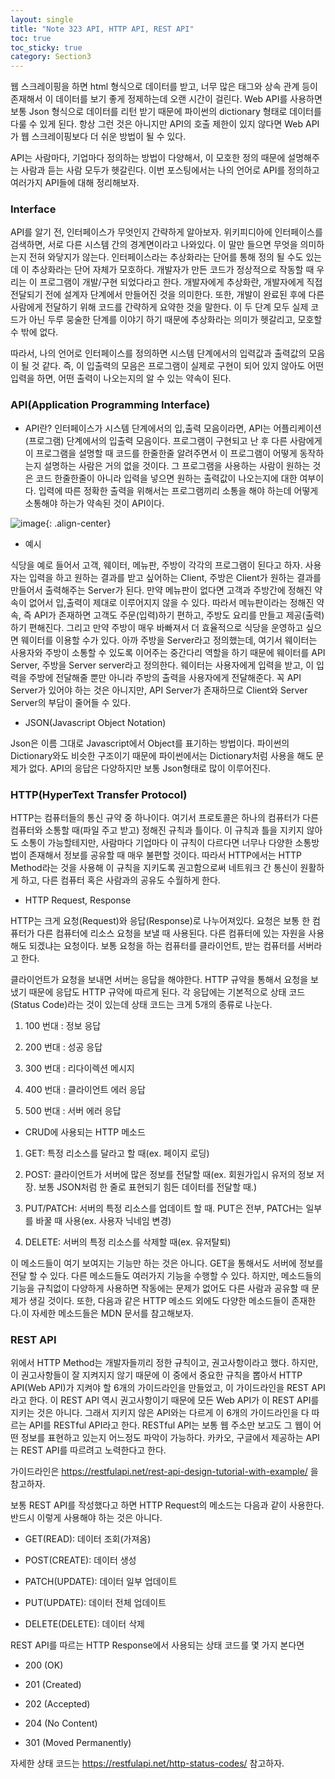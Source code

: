 ```yaml
---
layout: single
title: "Note 323 API, HTTP API, REST API"
toc: true
toc_sticky: true
category: Section3
---
```


웹 스크레이핑을 하면 html 형식으로 데이터를 받고, 너무 많은 태그와 상속 관계 등이 존재해서 이 데이터를 보기 좋게 정제하는데 오랜 시간이 걸린다.
Web API를 사용하면 보통 Json 형식으로 데이터를 리턴 받기 때문에 파이썬의 dictionary 형태로 데이터를 다룰 수 있게 된다.
항상 그런 것은 아니지만 API의 호출 제한이 있지 않다면 Web API가 웹 스크레이핑보다 더 쉬운 방법이 될 수 있다.

API는 사람마다, 기업마다 정의하는 방법이 다양해서, 이 모호한 정의 때문에 설명해주는 사람과 듣는 사람 모두가 헷갈린다. 
이번 포스팅에서는 나의 언어로 API를 정의하고 여러가지 API들에 대해 정리해보자.

### Interface
API를 알기 전, 인터페이스가 무엇인지 간략하게 알아보자. 위키피디아에 인터페이스를 검색하면, 서로 다른 시스템 간의 경계면이라고 나와있다. 이 말만 들으면 무엇을 의미하는지
전혀 와닿지가 않는다. 인터페이스라는 추상화라는 단어를 통해 정의 될 수도 있는데 이 추상화라는 단어 자체가 모호하다. 개발자가 만든 코드가 정상적으로 작동할 때 우리는 이 프로그램이
개발/구현 되었다라고 한다. 개발자에게 추상화란, 개발자에게 직접 전달되기 전에 설계자 단계에서 만들어진 것을 의미한다. 또한, 개발이 완료된 후에 다른 사람에게 전달하기 위해 코드를
간략하게 요약한 것을 말한다. 이 두 단계 모두 실제 코드가 아닌 두루 뭉술한 단계를 이야기 하기 때문에 추상화라는 의미가 헷갈리고, 모호할 수 밖에 없다. 

따라서, 나의 언어로 인터페이스를 정의하면 시스템 단계에서의 입력값과 출력값의 모음이 될 것 같다. 즉, 이 입출력의 모음은 프로그램이 
실제로 구현이 되어 있지 않아도 어떤 입력을 하면, 어떤 출력이 나오는지의 알 수 있는 약속이 된다.

### API(Application Programming Interface)

- API란?
인터페이스가 시스템 단계에서의 입,출력 모음이라면, API는 어플리케이션(프로그램) 단계에서의 입출력 모음이다. 프로그램이 구현되고 난 후 다른 사람에게 이 프로그램을 설명할 때
코드를 한줄한줄 알려주면서 이 프로그램이 어떻게 동작하는지 설명하는 사람은 거의 없을 것이다. 그 프로그램을 사용하는 사람이 원하는 것은 코드 한줄한줄이 아니라 입력을 넣으면
원하는 출력값이 나오는지에 대한 여부이다. 입력에 따른 정확한 출력을 위해서는 프로그램끼리 소통을 해야 하는데 어떻게 소통해야 하는가 약속된 것이 API이다. 

![image](https://user-images.githubusercontent.com/97672187/161874342-6fe9e3a5-e949-4377-a026-84a351ba62e3.png){: .align-center}

- 예시

식당을 예로 들어서 고객, 웨이터, 메뉴판, 주방이 각각의 프로그램이 된다고 하자. 사용자는 입력을 하고 원하는 결과를 받고 싶어하는 Client, 주방은 Client가 원하는 결과를 만들어서
출력해주는 Server가 된다. 만약 메뉴판이 없다면 고객과 주방간에 정해진 약속이 없어서 입,출력이 제대로 이루어지지 않을 수 있다. 따라서 메뉴판이라는 정해진 약속, 즉 API가 존재하면
고객도 주문(입력)하기 편하고, 주방도 요리를 만들고 제공(출력)하기 편해진다. 그리고 만약 주방이 매우 바빠져서 더 효율적으로 식당을 운영하고 싶으면 웨이터를 이용할 수가 있다.
아까 주방을 Server라고 정의했는데, 여기서 웨이터는 사용자와 주방이 소통할 수 있도록 이어주는 중간다리 역할을 하기 때문에 웨이터를 API Server, 주방을 Server server라고 정의한다.
웨이터는 사용자에게 입력을 받고, 이 입력을 주방에 전달해줄 뿐만 아니라 주방의 출력을 사용자에게 전달해준다. 꼭 API Server가 있어야 하는 것은 아니지만, API Server가 존재하므로
Client와 Server Server의 부담이 줄어들 수 있다.

- JSON(Javascript Object Notation)

Json은 이름 그대로 Javascript에서 Object를 표기하는 방법이다. 파이썬의 Dictionary와도 비슷한 구조이기 때문에 파이썬에서는 Dictionary처럼 사용을 해도 문제가 없다.
API의 응답은 다양하지만 보통 Json형태로 많이 이루어진다.


### HTTP(HyperText Transfer Protocol)
HTTP는 컴퓨터들의 통신 규약 중 하나이다. 여기서 프로토콜은 하나의 컴퓨터가 다른 컴퓨터와 소통할 때(파일 주고 받고) 정해진 규칙과 틀이다. 이 규칙과 틀을 지키지 않아도
소통이 가능할테지만, 사람마다 기업마다 이 규칙이 다르다면 너무나 다양한 소통방법이 존재해서 정보를 공유할 때 매우 불편할 것이다. 따라서 HTTP에서는 HTTP Method라는 것을
사용해 이 규칙을 지키도록 권고함으로써 네트워크 간 통신이 원활하게 하고, 다른 컴퓨터 혹은 사람과의 공유도 수월하게 한다.

- HTTP Request, Response

HTTP는 크게 요청(Request)와 응답(Response)로 나누어져있다. 요청은 보통 한 컴퓨터가 다른 컴퓨터에 리소스 요청을 보낼 때 사용된다. 다른 컴퓨터에 있는 자원을 사용해도 되겠냐는
요청이다. 보통 요청을 하는 컴퓨터를 클라이언트, 받는 컴퓨터를 서버라고 한다.

클라이언트가 요청을 보내면 서버는 응답을 해야한다. HTTP 규약을 통해서 요청을 보냈기 때문에 응답도 HTTP 규약에 따르게 된다. 각 응답에는 기본적으로 상태 코드(Status Code)라는
것이 있는데 상태 코드는 크게 5개의 종류로 나눈다.

1) 100 번대 : 정보 응답

2) 200 번대 : 성공 응답

3) 300 번대 : 리다이렉션 메시지

4) 400 번대 : 클라이언트 에러 응답

5) 500 번대 : 서버 에러 응답

- CRUD에 사용되는 HTTP 메소드

1) GET: 특정 리소스를 달라고 할 때(ex. 페이지 로딩)

2) POST: 클라이언트가 서버에 많은 정보를 전달할 때(ex. 회원가입시 유저의 정보 저장. 보통 JSON처럼 한 줄로 표현되기 힘든 데이터를 전달할 때.)

3) PUT/PATCH: 서버의 특정 리소스를 업데이트 할 때. PUT은 전부, PATCH는 일부를 바꿀 때 사용(ex. 사용자 닉네임 변경)

4) DELETE: 서버의 특정 리소스를 삭제할 때(ex. 유저탈퇴)

이 메소드들이 여기 보여지는 기능만 하는 것은 아니다. GET을 통해서도 서버에 정보를 전달 할 수 있다. 다른 메소드들도 여러가지 기능을 수행할 수 있다.
하지만, 메소드들의 기능을 규칙없이 다양하게 사용하면 작동에는 문제가 없어도 다른 사람과 공유할 때 문제가 생길 것이다. 또한, 다음과 같은 HTTP 메소드 외에도 다양한 메소드들이 존재한다.이 
자세한 메소드들은 MDN 문서를 참고해보자.


### REST API
위에서 HTTP Method는 개발자들끼리 정한 규칙이고, 권고사항이라고 했다. 하지만, 이 권고사항들이 잘 지켜지지 않기 때문에 이 중에서 중요한 규칙을 뽑아서 HTTP API(Web API)가
지켜야 할 6개의 가이드라인을 만들었고, 이 가이드라인을 REST API라고 한다. 이 REST API 역시 권고사항이기 때문에 모든 Web API가 이 REST API를 지키는 것은 아니다. 
그래서 지키지 않은 API와는 다르게 이 6개의 가이드라인을 다 따르는 API를 RESTful API라고 한다. RESTful API는 보통 웹 주소만 보고도
그 웹이 어떤 정보를 표현하고 있는지 어느정도 파악이 가능하다. 카카오, 구글에서 제공하는 API는 REST API를 따르려고 노력한다고 한다.

가이드라인은  https://restfulapi.net/rest-api-design-tutorial-with-example/ 을 참고하자.

보통 REST API를 작성했다고 하면 HTTP Request의 메소드는 다음과 같이 사용한다. 반드시 이렇게 사용해야 하는 것은 아니다.

- GET(READ): 데이터 조회(가져옴)

- POST(CREATE): 데이터 생성

- PATCH(UPDATE): 데이터 일부 업데이트

- PUT(UPDATE): 데이터 전체 업데이트

- DELETE(DELETE): 데이터 삭제 

REST API를 따르는 HTTP Response에서 사용되는 상태 코드를 몇 가지 본다면

- 200 (OK)

- 201 (Created)

- 202 (Accepted)

- 204 (No Content)

- 301 (Moved Permanently)

자세한 상태 코드는 https://restfulapi.net/http-status-codes/ 참고하자.


